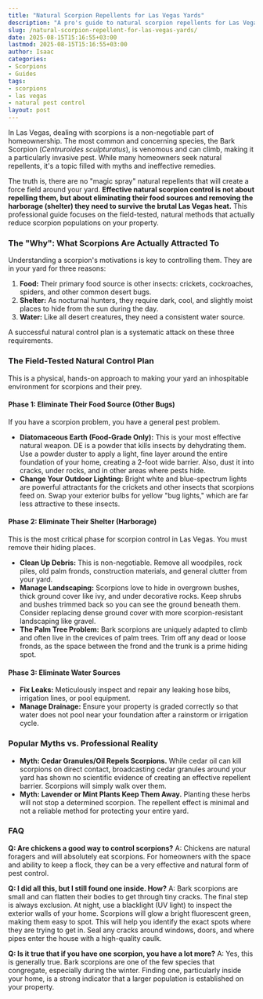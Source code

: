 ```yaml
---
title: "Natural Scorpion Repellents for Las Vegas Yards"
description: "A pro's guide to natural scorpion repellents for Las Vegas yards. Learn what actually works—from diatomaceous earth to habitat removal—and which popular myths to avoid."
slug: /natural-scorpion-repellent-for-las-vegas-yards/
date: 2025-08-15T15:16:55+03:00
lastmod: 2025-08-15T15:16:55+03:00
author: Isaac
categories:
- Scorpions
- Guides
tags:
- scorpions
- las vegas
- natural pest control
layout: post
---
```

In Las Vegas, dealing with scorpions is a non-negotiable part of homeownership. The most common and concerning species, the Bark Scorpion (*Centruroides sculpturatus*), is venomous and can climb, making it a particularly invasive pest. While many homeowners seek natural repellents, it's a topic filled with myths and ineffective remedies.

The truth is, there are no "magic spray" natural repellents that will create a force field around your yard. **Effective natural scorpion control is not about repelling them, but about eliminating their food sources and removing the harborage (shelter) they need to survive the brutal Las Vegas heat.** This professional guide focuses on the field-tested, natural methods that actually reduce scorpion populations on your property.

### The "Why": What Scorpions Are Actually Attracted To

Understanding a scorpion's motivations is key to controlling them. They are in your yard for three reasons:

1.  **Food:** Their primary food source is other insects: crickets, cockroaches, spiders, and other common desert bugs.
2.  **Shelter:** As nocturnal hunters, they require dark, cool, and slightly moist places to hide from the sun during the day.
3.  **Water:** Like all desert creatures, they need a consistent water source.

A successful natural control plan is a systematic attack on these three requirements.

### The Field-Tested Natural Control Plan

This is a physical, hands-on approach to making your yard an inhospitable environment for scorpions and their prey.

#### Phase 1: Eliminate Their Food Source (Other Bugs)

If you have a scorpion problem, you have a general pest problem.

*   **Diatomaceous Earth (Food-Grade Only):** This is your most effective natural weapon. DE is a powder that kills insects by dehydrating them. Use a powder duster to apply a light, fine layer around the entire foundation of your home, creating a 2-foot wide barrier. Also, dust it into cracks, under rocks, and in other areas where pests hide.
*   **Change Your Outdoor Lighting:** Bright white and blue-spectrum lights are powerful attractants for the crickets and other insects that scorpions feed on. Swap your exterior bulbs for yellow "bug lights," which are far less attractive to these insects.

#### Phase 2: Eliminate Their Shelter (Harborage)

This is the most critical phase for scorpion control in Las Vegas. You must remove their hiding places.

*   **Clean Up Debris:** This is non-negotiable. Remove all woodpiles, rock piles, old palm fronds, construction materials, and general clutter from your yard.
*   **Manage Landscaping:** Scorpions love to hide in overgrown bushes, thick ground cover like ivy, and under decorative rocks. Keep shrubs and bushes trimmed back so you can see the ground beneath them. Consider replacing dense ground cover with more scorpion-resistant landscaping like gravel.
*   **The Palm Tree Problem:** Bark scorpions are uniquely adapted to climb and often live in the crevices of palm trees. Trim off any dead or loose fronds, as the space between the frond and the trunk is a prime hiding spot.

#### Phase 3: Eliminate Water Sources

*   **Fix Leaks:** Meticulously inspect and repair any leaking hose bibs, irrigation lines, or pool equipment.
*   **Manage Drainage:** Ensure your property is graded correctly so that water does not pool near your foundation after a rainstorm or irrigation cycle.

### Popular Myths vs. Professional Reality

*   **Myth: Cedar Granules/Oil Repels Scorpions.** While cedar oil can kill scorpions on direct contact, broadcasting cedar granules around your yard has shown no scientific evidence of creating an effective repellent barrier. Scorpions will simply walk over them.
*   **Myth: Lavender or Mint Plants Keep Them Away.** Planting these herbs will not stop a determined scorpion. The repellent effect is minimal and not a reliable method for protecting your entire yard.

### FAQ

**Q: Are chickens a good way to control scorpions?**
A: Chickens are natural foragers and will absolutely eat scorpions. For homeowners with the space and ability to keep a flock, they can be a very effective and natural form of pest control.

**Q: I did all this, but I still found one inside. How?**
A: Bark scorpions are small and can flatten their bodies to get through tiny cracks. The final step is always exclusion. At night, use a blacklight (UV light) to inspect the exterior walls of your home. Scorpions will glow a bright fluorescent green, making them easy to spot. This will help you identify the exact spots where they are trying to get in. Seal any cracks around windows, doors, and where pipes enter the house with a high-quality caulk.

**Q: Is it true that if you have one scorpion, you have a lot more?**
A: Yes, this is generally true. Bark scorpions are one of the few species that congregate, especially during the winter. Finding one, particularly inside your home, is a strong indicator that a larger population is established on your property.
